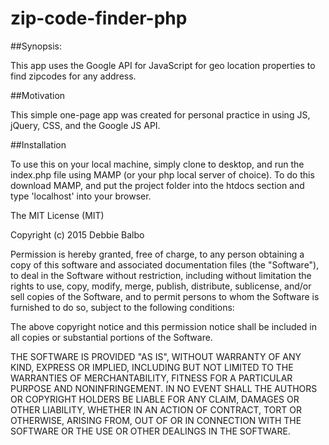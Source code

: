 # zip-code-finder-php


##Synopsis:

This app uses the Google API for JavaScript for geo location properties to find zipcodes for any address. 

##Motivation

This simple one-page app was created for personal practice in using JS, jQuery, CSS, and the Google JS API. 

##Installation


To use this on your local machine, simply clone to desktop, and run the index.php file using MAMP (or your php local server of choice). To do this download MAMP, and put the project folder into the htdocs section and type 'localhost' into your browser.


The MIT License (MIT)

Copyright (c) 2015 Debbie Balbo

Permission is hereby granted, free of charge, to any person obtaining a copy of this software and associated documentation files (the "Software"), to deal in the Software without restriction, including without limitation the rights to use, copy, modify, merge, publish, distribute, sublicense, and/or sell copies of the Software, and to permit persons to whom the Software is furnished to do so, subject to the following conditions:

The above copyright notice and this permission notice shall be included in all copies or substantial portions of the Software.

THE SOFTWARE IS PROVIDED "AS IS", WITHOUT WARRANTY OF ANY KIND, EXPRESS OR IMPLIED, INCLUDING BUT NOT LIMITED TO THE WARRANTIES OF MERCHANTABILITY, FITNESS FOR A PARTICULAR PURPOSE AND NONINFRINGEMENT. IN NO EVENT SHALL THE AUTHORS OR COPYRIGHT HOLDERS BE LIABLE FOR ANY CLAIM, DAMAGES OR OTHER LIABILITY, WHETHER IN AN ACTION OF CONTRACT, TORT OR OTHERWISE, ARISING FROM, OUT OF OR IN CONNECTION WITH THE SOFTWARE OR THE USE OR OTHER DEALINGS IN THE SOFTWARE.
